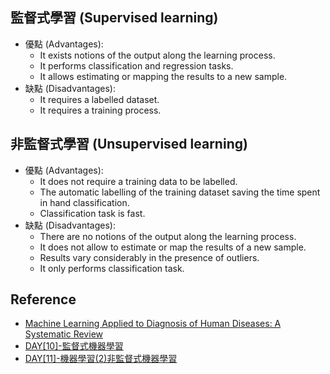 ## 監督式學習 (Supervised learning)
- 優點 (Advantages):
    - It exists notions of the output along the learning process.
    - It performs classification and regression tasks.
    - It allows estimating or mapping the results to a new sample.
- 缺點 (Disadvantages):
    - It requires a labelled dataset.
    - It requires a training process.
## 非監督式學習 (Unsupervised learning)
- 優點 (Advantages):
    - It does not require a training data to be labelled.
    - The automatic labelling of the training dataset saving the time spent in hand classification.
    - Classification task is fast.
- 缺點 (Disadvantages):
    - There are no notions of the output along the learning process.
    - It does not allow to estimate or map the results of a new sample.
    - Results vary considerably in the presence of outliers.
    - It only performs classification task.

## Reference
- [Machine Learning Applied to Diagnosis of Human Diseases: A Systematic Review](https://www.mdpi.com/2076-3417/10/15/5135)
- [DAY[10]-監督式機器學習](https://ithelp.ithome.com.tw/articles/10220443)
- [DAY[11]-機器學習(2)非監督式機器學習](https://ithelp.ithome.com.tw/articles/10221205)
